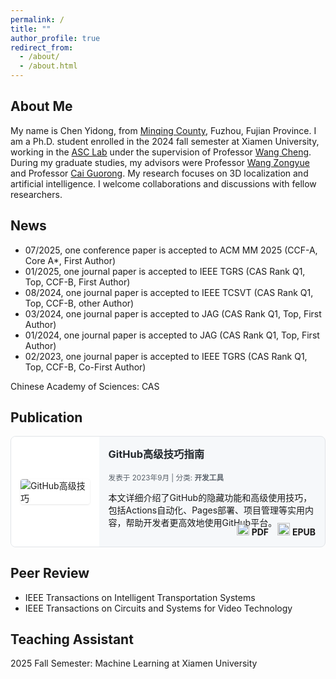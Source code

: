 ```yaml
---
permalink: /
title: ""
author_profile: true
redirect_from: 
  - /about/
  - /about.html
---
```



About Me
------
My name is Chen Yidong, from [Minqing County](https://baike.baidu.com/item/%E9%97%BD%E6%B8%85%E5%8E%BF/3449787), Fuzhou, Fujian Province. I am a Ph.D. student enrolled in the 2024 fall semester at Xiamen University, working in the [ASC Lab](https://asc.xmu.edu.cn/) under the supervision of Professor [Wang Cheng](https://asc.xmu.edu.cn/t/wangcheng). During my graduate studies, my advisors were Professor [Wang Zongyue](https://cec.jmu.edu.cn/info/1008/4200.htm) and Professor [Cai Guorong](https://cec.jmu.edu.cn/info/1008/4123.htm). My research focuses on 3D localization and artificial intelligence. I welcome collaborations and discussions with fellow researchers.


News
------
- 07/2025, one conference paper is accepted to ACM MM 2025 (CCF-A, Core A*, First Author)
- 01/2025, one journal paper is accepted to IEEE TGRS (CAS Rank Q1, Top, CCF-B, First Author)
- 08/2024, one journal paper is accepted to IEEE TCSVT (CAS Rank Q1, Top, CCF-B, other Author)
- 03/2024, one journal paper is accepted to JAG (CAS Rank Q1, Top, First Author)
- 01/2024, one journal paper is accepted to JAG (CAS Rank Q1, Top, First Author)
- 02/2023, one journal paper is accepted to IEEE TGRS (CAS Rank Q1, Top, CCF-B, Co-First Author)

Chinese Academy of Sciences: CAS


Publication
------
<div style="display: flex; margin-bottom: 25px; border: 1px solid #e1e4e8; border-radius: 8px; overflow: hidden; background: #f6f8fa;">
    <div style="flex: 1; padding: 15px; display: flex; align-items: center; justify-content: center; background: #ffffff;">
        <img src="https://example.com/article1.jpg" alt="GitHub高级技巧" style="max-width: 150px; border-radius: 4px; box-shadow: 0 1px 3px rgba(0,0,0,0.1);">
    </div>
    <div style="flex: 3; padding: 15px; position: relative;">
        <h3 style="margin-top: 0; color: #24292e;"><strong>GitHub高级技巧指南</strong></h3>
        <p style="color: #586069;"><small>发表于 2023年9月 | 分类: <strong>开发工具</strong></small></p>
        <p>本文详细介绍了GitHub的隐藏功能和高级使用技巧，包括Actions自动化、Pages部署、项目管理等实用内容，帮助开发者更高效地使用GitHub平台。</p>
        <div style="position: absolute; bottom: 15px; right: 15px;">
            <a href="https://example.com/article1.pdf" style="text-decoration: none; margin-right: 10px;">
                <img src="https://cdn.jsdelivr.net/gh/twitter/twemoji@14.0.2/assets/svg/1f4d6.svg" width="20" alt="PDF">
                <strong>PDF</strong>
            </a>
            <a href="https://example.com/article1.epub" style="text-decoration: none;">
                <img src="https://cdn.jsdelivr.net/gh/twitter/twemoji@14.0.2/assets/svg/1f4da.svg" width="20" alt="EPUB">
                <strong>EPUB</strong>
            </a>
        </div>
    </div>
</div>

Peer Review
------
- IEEE Transactions on Intelligent Transportation Systems
- IEEE Transactions on Circuits and Systems for Video Technology

Teaching Assistant
------
2025 Fall Semester: Machine Learning at Xiamen University  





